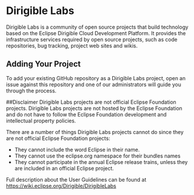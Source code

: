 # Dirigible Labs

Dirigible Labs is a community of open source projects that build technology based on the Eclipse Dirigible Cloud Development Platform. It provides the infrastructure services required by open source projects, such as code repositories, bug tracking, project web sites and wikis.

## Adding Your Project

To add your existing GitHub repository as a Dirigible Labs project, open an issue against this repository and one of our administrators will guide you through the process.

##Disclaimer
Dirigible Labs projects are not official Eclipse Foundation projects. Dirigible Labs projects are not hosted by the Eclipse Foundation and do not have to follow the Eclipse Foundation development and intellectual property policies.

There are a number of things Dirigible Labs projects cannot do since they are not official Eclipse Foundation projects:
* They cannot include the word Eclipse in their name.
* They cannot use the eclipse.org namespace for their bundles names
* They cannot participate in the annual Eclipse release trains, unless they are included in an official Eclipse project.

Full description about the User Guidelines can be found at https://wiki.eclipse.org/Dirigible/DirigibleLabs
